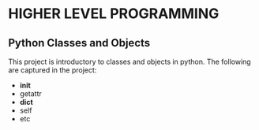 # HIGHER LEVEL PROGRAMMING

## Python Classes and Objects

This project is introductory to classes and objects in python. The following are captured in the project:
- __init__
- getattr
- __dict__
- self
- etc
